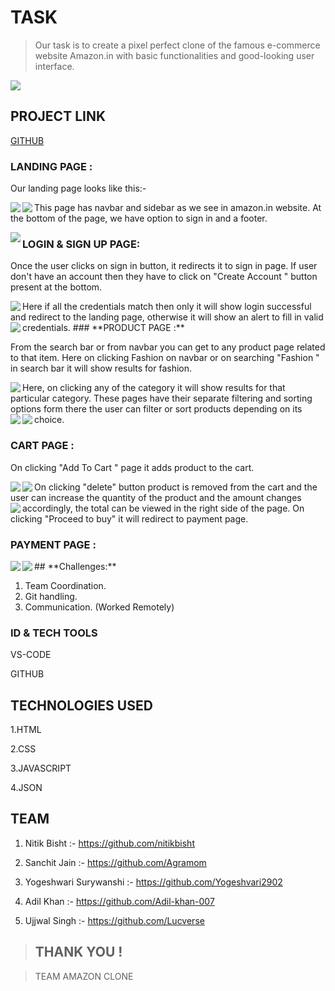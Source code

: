 
# **TASK**

> Our task is to create a pixel perfect clone of the famous e-commerce website Amazon.in with basic functionalities and good-looking user interface.

<!-- ![image.png](https://cdn.hashnode.com/res/hashnode/image/upload/v1666037550387/3igNOC8a7.png align="left") -->
<img src="https://cdn.hashnode.com/res/hashnode/image/upload/v1666037550387/3igNOC8a7.png" align="center"/>



## **PROJECT LINK**

[GITHUB](https://github.com/Agramom/Amazon_constweek2)

### **LANDING PAGE :**

Our landing page looks like this:-


<img src="https://cdn.hashnode.com/res/hashnode/image/upload/v1666029339395/wKXBmoz-Q.png" align="left" margin="10px"/>

<img src="https://cdn.hashnode.com/res/hashnode/image/upload/v1666029626863/q8lHkdwLU.png" align="left"/>

This page has navbar and sidebar as we see in amazon.in website.
At the bottom of the page, we have option to sign in and a footer.



<img src="https://cdn.hashnode.com/res/hashnode/image/upload/v1666029488439/-GH74oaoj.png" align="left"/>


### **LOGIN & SIGN UP PAGE:**

Once the user clicks on sign in button, it redirects it to sign in page.
If user don't have an account then they have to click on "Create Account " button present at the bottom.



<img src="https://cdn.hashnode.com/res/hashnode/image/upload/v1666029791616/3k2hzGvCs.png" align="left"/>
Here if all the credentials match then only it will show login successful and redirect to the landing page, otherwise it will show an alert to fill in valid credentials.


<img src="https://cdn.hashnode.com/res/hashnode/image/upload/v1666029950717/D0fUuxj1a.png" align="left"/>
### **PRODUCT PAGE :**

From the search bar or from navbar you can get to any product page related to that item.
Here on clicking Fashion on navbar or on searching "Fashion " in search bar it will show results for fashion.



<img src="https://cdn.hashnode.com/res/hashnode/image/upload/v1666030016476/SQtFNjQck.png" align="left"/>
Here, on clicking any of the category it will show results for that particular category.
These pages have their separate filtering and sorting options form there the user can filter or sort products depending on its choice.



<img src="https://cdn.hashnode.com/res/hashnode/image/upload/v1666030068827/KmpRR7hdj.png" align="left"/>

<img src="https://cdn.hashnode.com/res/hashnode/image/upload/v1666030091634/uh41U_imb.png" align="left"/>


### **CART PAGE :**

On clicking "Add To Cart " page it adds product to the cart.

<img src="https://cdn.hashnode.com/res/hashnode/image/upload/v1666031116659/lmvu8TdaP.png" align="left"/>
<img src="https://cdn.hashnode.com/res/hashnode/image/upload/v1666030783184/_hT7wO1M_.png" align="left"/>
On clicking "delete" button product is removed from the cart and the user can increase the quantity of the product and the amount changes accordingly, the total can be viewed in the right side of the page.

<img src="https://cdn.hashnode.com/res/hashnode/image/upload/v1666031611695/GAVsY_RL9.png" align="left"/>
On clicking "Proceed to buy" it will redirect to payment page.

### **PAYMENT PAGE :**



<img src="https://cdn.hashnode.com/res/hashnode/image/upload/v1666033093925/FAZMoNIn-.png" align="left"/>


<img src="https://cdn.hashnode.com/res/hashnode/image/upload/v1666033221572/-LEPbFv_h.png" align="left"/>
## **Challenges:**

1. Team Coordination.
2. Git handling.
3. Communication. (Worked Remotely)

### **ID & TECH TOOLS**

VS-CODE

GITHUB

## **TECHNOLOGIES USED**

1.HTML

2.CSS

3.JAVASCRIPT

4.JSON


## TEAM

1. Nitik Bisht                           :- https://github.com/nitikbisht
   
2. Sanchit Jain                       :- https://github.com/Agramom

3. Yogeshwari Surywanshi   :- https://github.com/Yogeshvari2902

4. Adil Khan                           :- https://github.com/Adil-khan-007

5. Ujjwal Singh                      :- https://github.com/Lucverse

> ## THANK YOU !

> TEAM AMAZON CLONE              
